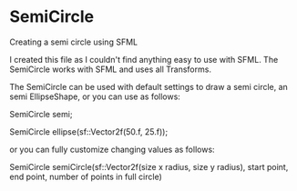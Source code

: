 # SemiCircle
Creating a semi circle using SFML

I created this file as I couldn't find anything easy to use with SFML.
The SemiCircle works with SFML and uses all Transforms.

The SemiCircle can be used with default settings to draw a semi circle, an semi EllipseShape,
or you can use as follows:

SemiCircle semi;

SemiCircle ellipse(sf::Vector2f(50.f, 25.f));

or you can fully customize changing values as follows:

SemiCircle semiCircle(sf::Vector2f(size x radius, size y radius), start point, end point, number of points in full circle)
